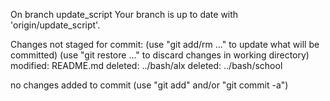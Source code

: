 On branch update_script
Your branch is up to date with 'origin/update_script'.

Changes not staged for commit:
  (use "git add/rm <file>..." to update what will be committed)
  (use "git restore <file>..." to discard changes in working directory)
	modified:   README.md
	deleted:    ../bash/alx
	deleted:    ../bash/school

no changes added to commit (use "git add" and/or "git commit -a")
